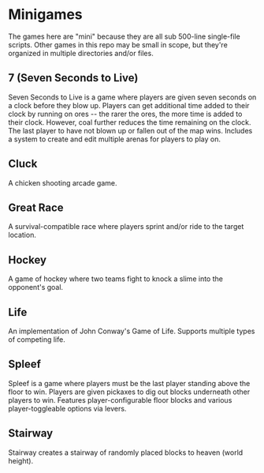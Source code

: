 # Minigames

The games here are "mini" because they are all sub 500-line single-file scripts. Other games in this repo may be small
in scope, but they're organized in multiple directories and/or files.

## 7 (Seven Seconds to Live)

Seven Seconds to Live is a game where players are given seven seconds on a clock before they blow up.
Players can get additional time added to their clock by running on ores -- the rarer the ores, the more
time is added to their clock. However, coal further reduces the time remaining on the clock.
The last player to have not blown up or fallen out of the map wins.
Includes a system to create and edit multiple arenas for players to play on.

## Cluck

A chicken shooting arcade game.

## Great Race

A survival-compatible race where players sprint and/or ride to the target location.

## Hockey

A game of hockey where two teams fight to knock a slime into the opponent's goal.

## Life

An implementation of John Conway's Game of Life. Supports multiple types of competing life.

## Spleef

Spleef is a game where players must be the last player standing above the floor to win.
Players are given pickaxes to dig out blocks underneath other players to win.
Features player-configurable floor blocks and various player-toggleable options via levers.

## Stairway

Stairway creates a stairway of randomly placed blocks to heaven (world height).
